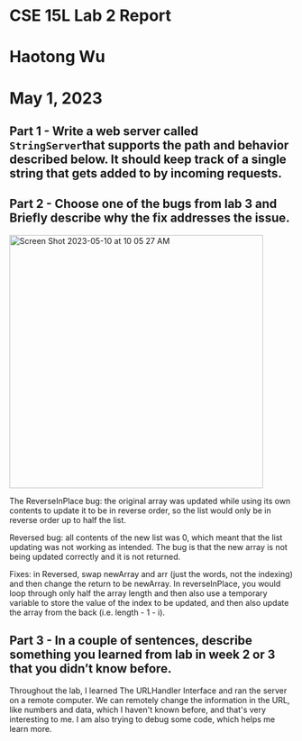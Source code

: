 # CSE 15L Lab 2 Report 
# Haotong Wu 
# May 1, 2023

## Part 1 - Write a web server called `StringServer`that supports the path and behavior described below. It should keep track of a single string that gets added to by incoming requests. 

## Part 2 - Choose one of the bugs from lab 3 and Briefly describe why the fix addresses the issue.

<img width="450" alt="Screen Shot 2023-05-10 at 10 05 27 AM" src="https://github.com/timhaotongwu/cse15l-lab-reports/assets/122568570/eae6c640-0bf1-4ab2-b51b-dbbce8f9f9ea">


The ReverseInPlace bug: the original array was updated while using its own contents to update it to be in reverse order, so the list would only be in reverse order up to half the list.

Reversed bug: all contents of the new list was 0, which meant that the list updating was not working as intended. The bug is that the new array is not being updated correctly and it is not returned.

Fixes: in Reversed, swap newArray and arr (just the words, not the indexing) and then change the return to be newArray. In reverseInPlace, you would loop through only half the array length and then also use a temporary variable to store the value of the index to be updated, and then also update the array from the back (i.e. length - 1 - i).


## Part 3 - In a couple of sentences, describe something you learned from lab in week 2 or 3 that you didn’t know before.

Throughout the lab, I learned The URLHandler Interface and ran the server on a remote computer. We can remotely change the information in the URL, like numbers and data, which I haven't known before, and that's very interesting to me. I am also trying to debug some code, which helps me learn more.
